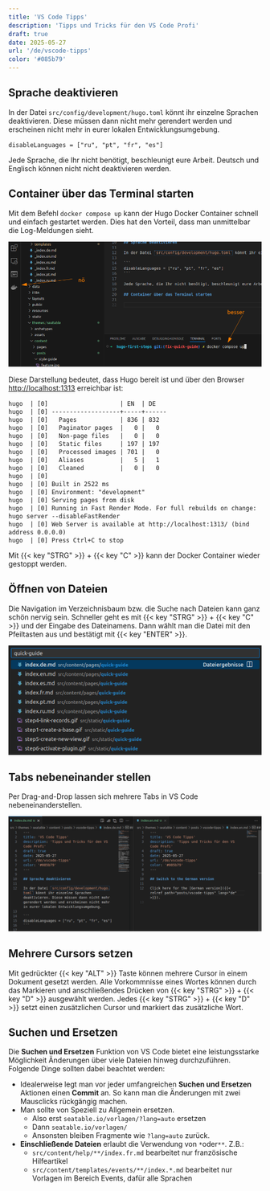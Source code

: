 ```yaml
---
title: 'VS Code Tipps'
description: 'Tipps und Tricks für den VS Code Profi'
draft: true
date: 2025-05-27
url: '/de/vscode-tipps'
color: '#085b79'
---
```


## Sprache deaktivieren

In der Datei `src/config/development/hugo.toml` könnt ihr einzelne Sprachen deaktivieren. Diese müssen dann nicht mehr gerendert werden und erscheinen nicht mehr in eurer lokalen Entwicklungsumgebung.

```
disableLanguages = ["ru", "pt", "fr", "es"]
```

Jede Sprache, die Ihr nicht benötigt, beschleunigt eure Arbeit. Deutsch und Englisch können nicht nicht deaktivieren werden.

## Container über das Terminal starten

Mit dem Befehl `docker compose up` kann der Hugo Docker Container schnell und einfach gestartet werden. Dies hat den Vorteil, dass man unmittelbar die Log-Meldungen sieht.

![Starten des Docker Containers über das Terminal in VS Code](images/terminal.png)

Diese Darstellung bedeutet, dass Hugo bereit ist und über den Browser [http://localhost:1313](http://localhost:1313) erreichbar ist:

```
hugo  | [0]                    | EN  | DE
hugo  | [0] -------------------+-----+------
hugo  | [0]   Pages            | 836 | 832
hugo  | [0]   Paginator pages  |   0 |   0
hugo  | [0]   Non-page files   |   0 |   0
hugo  | [0]   Static files     | 197 | 197
hugo  | [0]   Processed images | 701 |   0
hugo  | [0]   Aliases          |   5 |   1
hugo  | [0]   Cleaned          |   0 |   0
hugo  | [0]
hugo  | [0] Built in 2522 ms
hugo  | [0] Environment: "development"
hugo  | [0] Serving pages from disk
hugo  | [0] Running in Fast Render Mode. For full rebuilds on change: hugo server --disableFastRender
hugo  | [0] Web Server is available at http://localhost:1313/ (bind address 0.0.0.0)
hugo  | [0] Press Ctrl+C to stop
```

Mit {{< key "STRG" >}} + {{< key "C" >}} kann der Docker Container wieder gestoppt werden.

## Öffnen von Dateien

Die Navigation im Verzeichnisbaum bzw. die Suche nach Dateien kann ganz schön nervig sein. Schneller geht es mit {{< key "STRG" >}} + {{< key "C" >}} und der Eingabe des Dateinamens.
Dann wählt man die Datei mit den Pfeiltasten aus und bestätigt mit {{< key "ENTER" >}}.

![Öffnen des Quick-Guides in wenigen Sekunden](images/dateien-oeffnen.png)

## Tabs nebeneinander stellen

Per Drag-and-Drop lassen sich mehrere Tabs in VS Code nebeneinanderstellen.

![Mehrer Tabs nebeneinander](images/tabs.png)

## Mehrere Cursors setzen

Mit gedrückter {{< key "ALT" >}} Taste können mehrere Cursor in einem Dokument gesetzt werden. Alle Vorkommnisse eines Wortes können durch das Markieren und anschließendes Drücken von {{< key "STRG" >}} + {{< key "D" >}} ausgewählt werden. Jedes {{< key "STRG" >}} + {{< key "D" >}} setzt einen zusätzlichen Cursor und markiert das zusätzliche Wort.

## Suchen und Ersetzen

Die **Suchen und Ersetzen** Funktion von VS Code bietet eine leistungsstarke Möglichkeit Änderungen über viele Dateien hinweg durchzuführen. Folgende Dinge sollten dabei beachtet werden:

- Idealerweise legt man vor jeder umfangreichen **Suchen und Ersetzen** Aktionen einen **Commit** an. So kann man die Änderungen mit zwei Mausclicks rückgängig machen.
- Man sollte von Speziell zu Allgemein ersetzen.
    - Also erst `seatable.io/vorlagen/?lang=auto` ersetzen
    - Dann `seatable.io/vorlagen/`
    - Ansonsten bleiben Fragmente wie `?lang=auto` zurück.
- **Einschließende Dateien** erlaubt die Verwendung von `*`oder`**`. Z.B.:
    - `src/content/help/**/index.fr.md` bearbeitet nur französische Hilfeartikel
    - `src/content/templates/events/**/index.*.md` bearbeitet nur Vorlagen im Bereich Events, dafür alle Sprachen
